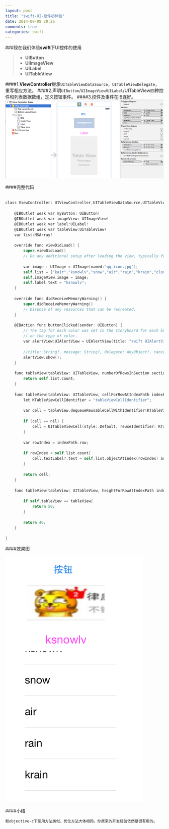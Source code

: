 ```yaml
---
layout: post
title: "swift-UI-控件初体验"
date: 2014-09-08 20:26
comments: true
categories: swift
---
```


###现在我们体验**swift**下UI控件的使用
   
>  * **UIButton** 
>  * **UIImageView**
>  * **UILabel** 
>  * **UITableView**

<!--more-->
####1.**ViewController**继承`UITableViewDataSource`，`UITableViewDelegate`，重写相应方法。
####2.声明`UIButton`/`UIImageView`/`UILabel`/UITableView四种控件和列表数据数组，定义按钮事件。
####3.控件及事件在IB连好。
![image](/images/post/2014-09-08-swift-ui-kong-jian-chu-ti-yan/swift_ui_overviw_ib.png)

####完整代码

``` objective-c

class ViewController: UIViewController,UITableViewDataSource,UITableViewDelegate {
    
    @IBOutlet weak var myButton: UIButton!
    @IBOutlet weak var imageView: UIImageView!
    @IBOutlet weak var label:UILabel!
    @IBOutlet weak var tableView:UITableView!
    var list:NSArray!
    
    override func viewDidLoad() {
        super.viewDidLoad()
        // Do any additional setup after loading the view, typically from a nib.
        
        var image : UIImage = UIImage(named:"qq_icon.jpg");
        self.list = ["kair","ksnowlv","snow","air","rain","krain","cloud","kcloud"];
        self.imageView.image = image;
        self.label.text = "ksnowlv";
    }
    
    override func didReceiveMemoryWarning() {
        super.didReceiveMemoryWarning()
        // Dispose of any resources that can be recreated.
    }
    
    @IBAction func buttonClicked(sender: UIButton) {
        // The tag for each color was set in the storyboard for each button based
        // on the type of color.
        var alertView:UIAlertView = UIAlertView(title: "swift UIAlertView", message: "按钮被按下", delegate: nil, cancelButtonTitle: "ok");
        
        //title: String?, message: String?, delegate: AnyObject?, cancelButtonTitle: String?
        alertView.show();
    }
    
    func tableView(tableView: UITableView, numberOfRowsInSection section: Int) -> Int{
        return self.list.count;
    }
    
    func tableView(tableView: UITableView, cellForRowAtIndexPath indexPath: NSIndexPath) -> UITableViewCell{
        let KTableViewCellIdentifier = "tableViewCellIdentifier";
        
        var cell = tableView.dequeueReusableCellWithIdentifier(KTableViewCellIdentifier) as UITableViewCell!
        
        if (cell == nil) {
            cell = UITableViewCell(style:.Default, reuseIdentifier: KTableViewCellIdentifier)
        }
        
        var rowIndex = indexPath.row;
        
        if rowIndex < self.list.count{    
            cell.textLabel?.text = self.list.objectAtIndex(rowIndex) as NSString;
        }
        
        return cell;
    }
    
    func tableView(tableView: UITableView, heightForRowAtIndexPath indexPath: NSIndexPath) -> CGFloat{
        
        if self.tableView == tableView{
            return 50;
        }
        
        return 40;
    }   
    
}

```

####效果图

![image](/images/post/2014-09-08-swift-ui-kong-jian-chu-ti-yan/swift_run_overview.png)

####小结

    和objective-c下使用方法类似，优化方法大体相同，你原来的开发经验依然是很有用的。


